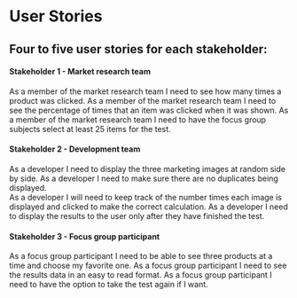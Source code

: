 # User Stories
## Four to five user stories for each stakeholder:
#### Stakeholder 1 - Market research team
As a member of the market research team I need to see how many times a product was clicked.
As a member of the market research team I need to see the percentage of times that an item was clicked when it was shown.
As a member of the market research team I need to have the focus group subjects select at least 25 items for the test.

#### Stakeholder 2 - Development team
As a developer I need to display the three marketing images at random side by side.
As a developer I need to make sure there are no duplicates being displayed.  
As a developer I will need to keep track of the number times each image is displayed and clicked to make the correct calculation.
As a developer I need to display the results to the user only after they have finished the test.

#### Stakeholder 3 - Focus group participant
As a focus group participant I need to be able to see three products at a time and choose my favorite one.
As a focus group participant I need to see the results data in an easy to read format.
As a focus group participant I need to have the option to take the test again if I want.
